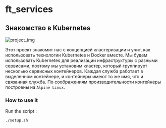 # ft_services

## Знакомство в Kubernetes

![project_img](https://i.ibb.co/q0N7dC4/project-img.jpg)

Этот проект знакомит нас с концепцией кластеризации и учит, как использовать технологии Kubernetes и Docker вместе.
Мы будем использовать Kubernetes для реализации инфраструктуры с разными сервисами, поэтому мы установим кластер, который группирует несколько сервисных контейнеров. Каждая служба работает в выделенном контейнере, и контейнеры имеют то же имя, что и связанная служба. По соображениям производительности контейнеры построены на `` Alpine Linux ``.

### How to use it

Run the script :

```
./setup.sh
```

